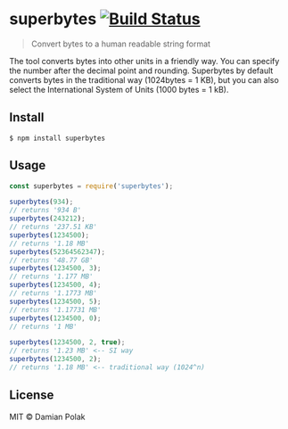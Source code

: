 # superbytes [![Build Status](https://travis-ci.org/damianpolak/superbytes.svg?branch=master)](https://travis-ci.org/damianpolak/superbytes)

> Convert bytes to a human readable string format

The tool converts bytes into other units in a friendly way. You can specify the number after the decimal point and rounding. Superbytes by default converts bytes in the traditional way (1024bytes = 1 KB), but you can also select the International System of Units (1000 bytes = 1 kB).

## Install

```
$ npm install superbytes
```

## Usage

```js
const superbytes = require('superbytes');

superbytes(934);
// returns '934 B'
superbytes(243212);
// returns '237.51 KB'
superbytes(1234500);
// returns '1.18 MB'
superbytes(52364562347);
// returns '48.77 GB'
superbytes(1234500, 3);
// returns '1.177 MB'
superbytes(1234500, 4);
// returns '1.1773 MB'
superbytes(1234500, 5);
// returns '1.17731 MB'
superbytes(1234500, 0);
// returns '1 MB'

superbytes(1234500, 2, true);
// returns '1.23 MB' <-- SI way
superbytes(1234500, 2);
// returns '1.18 MB' <-- traditional way (1024^n)
```

## License

MIT © Damian Polak
